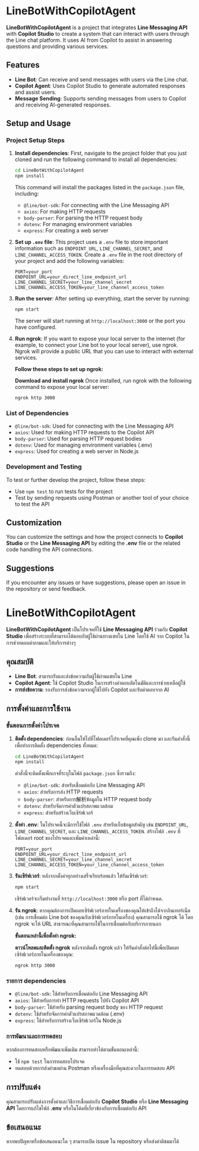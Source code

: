 # LineBotWithCopilotAgent

**LineBotWithCopilotAgent** is a project that integrates **Line Messaging API** with **Copilot Studio** to create a system that can interact with users through the Line chat platform. It uses AI from Copilot to assist in answering questions and providing various services.

## Features

- **Line Bot**: Can receive and send messages with users via the Line chat.
- **Copilot Agent**: Uses Copilot Studio to generate automated responses and assist users.
- **Message Sending**: Supports sending messages from users to Copilot and receiving AI-generated responses.

## Setup and Usage

### Project Setup Steps

1. **Install dependencies**:
   First, navigate to the project folder that you just cloned and run the following command to install all dependencies:
   ```bash
   cd LineBotWithCopilotAgent
   npm install
   ```

   This command will install the packages listed in the `package.json` file, including:

   - `@line/bot-sdk`: For connecting with the Line Messaging API
   - `axios`: For making HTTP requests
   - `body-parser`: For parsing the HTTP request body
   - `dotenv`: For managing environment variables
   - `express`: For creating a web server

2. **Set up `.env` file**:
   This project uses a `.env` file to store important information such as `ENDPOINT_URL`, `LINE_CHANNEL_SECRET`, and `LINE_CHANNEL_ACCESS_TOKEN`. Create a `.env` file in the root directory of your project and add the following variables:
   ```
   PORT=your_port
   ENDPOINT_URL=your_direct_line_endpoint_url
   LINE_CHANNEL_SECRET=your_line_channel_secret
   LINE_CHANNEL_ACCESS_TOKEN=your_line_channel_access_token
   ```

3. **Run the server**:
   After setting up everything, start the server by running:
   ```bash
   npm start
   ```

   The server will start running at `http://localhost:3000` or the port you have configured.

4. **Run ngrok**:
   If you want to expose your local server to the internet (for example, to connect your Line bot to your local server), use ngrok. Ngrok will provide a public URL that you can use to interact with external services.

   **Follow these steps to set up ngrok:**

   **Download and install ngrok**
   Once installed, run ngrok with the following command to expose your local server:

   ```bash
   ngrok http 3000
   ```
### List of Dependencies

- `@line/bot-sdk`: Used for connecting with the Line Messaging API
- `axios`: Used for making HTTP requests to the Copilot API
- `body-parser`: Used for parsing HTTP request bodies
- `dotenv`: Used for managing environment variables (.env)
- `express`: Used for creating a web server in Node.js

### Development and Testing

To test or further develop the project, follow these steps:
- Use `npm test` to run tests for the project
- Test by sending requests using Postman or another tool of your choice to test the API

## Customization

You can customize the settings and how the project connects to **Copilot Studio** or the **Line Messaging API** by editing the **.env** file or the related code handling the API connections.

## Suggestions

If you encounter any issues or have suggestions, please open an issue in the repository or send feedback.

#
#


# LineBotWithCopilotAgent

**LineBotWithCopilotAgent** เป็นโปรเจคที่ใช้ **Line Messaging API** ร่วมกับ **Copilot Studio** เพื่อสร้างระบบที่สามารถโต้ตอบกับผู้ใช้ผ่านทางแชทใน Line โดยใช้ AI จาก Copilot ในการช่วยตอบคำถามและให้บริการต่างๆ

## คุณสมบัติ

- **Line Bot**: สามารถรับและส่งข้อความกับผู้ใช้ผ่านแชทใน Line
- **Copilot Agent**: ใช้ Copilot Studio ในการสร้างคำตอบอัตโนมัติและการช่วยเหลือผู้ใช้
- **การส่งข้อความ**: รองรับการส่งข้อความจากผู้ใช้ไปยัง Copilot และรับคำตอบจาก AI

## การตั้งค่าและการใช้งาน

### ขั้นตอนการตั้งค่าโปรเจค

1. **ติดตั้ง dependencies**:
   ก่อนอื่นให้ไปที่โฟลเดอร์โปรเจคที่คุณเพิ่ง clone มา และรันคำสั่งนี้เพื่อทำการติดตั้ง dependencies ทั้งหมด:
   ```bash
   cd LineBotWithCopilotAgent
   npm install
   ```

   คำสั่งนี้จะติดตั้งแพ็กเกจที่ระบุในไฟล์ `package.json` ซึ่งรวมถึง:

   - `@line/bot-sdk`: สำหรับเชื่อมต่อกับ Line Messaging API
   - `axios`: สำหรับการส่ง HTTP requests
   - `body-parser`: สำหรับการ解析ข้อมูลใน HTTP request body
   - `dotenv`: สำหรับจัดการค่าตัวแปรสภาพแวดล้อม
   - `express`: สำหรับสร้างเว็บเซิร์ฟเวอร์

2. **ตั้งค่า .env**:
   ในโปรเจคนี้จะมีการใช้ไฟล์ `.env` สำหรับเก็บข้อมูลสำคัญ เช่น `ENDPOINT_URL`, `LINE_CHANNEL_SECRET`, และ `LINE_CHANNEL_ACCESS_TOKEN`. สร้างไฟล์ `.env` ที่โฟลเดอร์ root ของโปรเจคและเพิ่มค่าเหล่านี้:
   ```
   PORT=your_port
   ENDPOINT_URL=your_direct_line_endpoint_url
   LINE_CHANNEL_SECRET=your_line_channel_secret
   LINE_CHANNEL_ACCESS_TOKEN=your_line_channel_access_token
   ```

3. **รันเซิร์ฟเวอร์**:
   หลังจากตั้งค่าทุกอย่างเสร็จเรียบร้อยแล้ว ให้รันเซิร์ฟเวอร์:
   ```bash
   npm start
   ```

   เซิร์ฟเวอร์จะเริ่มทำงานที่ `http://localhost:3000` หรือ port ที่ได้กำหนด.

4. **รัน ngrok**:
   หากคุณต้องการเปิดเผยเซิร์ฟเวอร์ภายในเครื่องของคุณให้เข้าถึงได้จากอินเทอร์เน็ต (เช่น การเชื่อมต่อ Line bot ของคุณกับเซิร์ฟเวอร์ภายในเครื่อง) คุณสามารถใช้ ngrok ได้ โดย ngrok จะให้ URL สาธารณะที่คุณสามารถใช้ในการเชื่อมต่อกับบริการภายนอก

   **ขั้นตอนเหล่านี้เพื่อตั้งค่า ngrok:**

   **ดาวน์โหลดและติดตั้ง ngrok**
   หลังจากติดตั้ง ngrok แล้ว ให้รันคำสั่งต่อไปนี้เพื่อเปิดเผยเซิร์ฟเวอร์ภายในเครื่องของคุณ:

   ```bash
   ngrok http 3000
   ```

### รายการ dependencies

- `@line/bot-sdk`: ใช้สำหรับการเชื่อมต่อกับ Line Messaging API
- `axios`: ใช้สำหรับการทำ HTTP requests ไปยัง Copilot API
- `body-parser`: ใช้สำหรับ parsing request body ของ HTTP request
- `dotenv`: ใช้สำหรับจัดการค่าตัวแปรสภาพแวดล้อม (.env)
- `express`: ใช้สำหรับการสร้างเว็บเซิร์ฟเวอร์ใน Node.js

### การพัฒนาและการทดสอบ

หากต้องการทดสอบหรือพัฒนาเพิ่มเติม สามารถทำได้ตามขั้นตอนเหล่านี้:
- ใช้ `npm test` ในการทดสอบโปรเจค
- ทดสอบด้วยการส่งคำขอผ่าน Postman หรือเครื่องมือที่คุณสะดวกในการทดสอบ API

## การปรับแต่ง

คุณสามารถปรับแต่งการตั้งค่าและวิธีการเชื่อมต่อกับ **Copilot Studio** หรือ **Line Messaging API** โดยการแก้ไขไฟล์ **.env** หรือในโค้ดที่เกี่ยวข้องกับการเชื่อมต่อกับ API

## ข้อเสนอแนะ

หากพบปัญหาหรือข้อเสนอแนะใด ๆ สามารถเปิด issue ใน repository หรือส่งคำติชมมาได้
